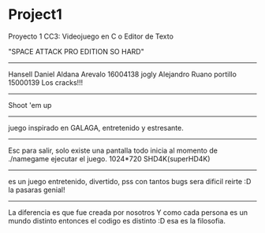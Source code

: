 # Project1
Proyecto 1 CC3: Videojuego en C o Editor de Texto

"SPACE ATTACK PRO EDITION SO HARD"
*****************************************
Hansell Daniel Aldana Arevalo 16004138
jogly Alejandro Ruano portillo 15000139
Los cracks!!!
*****************************************
Shoot 'em up
*****************************************
juego inspirado en GALAGA, entretenido y
estresante.
*****************************************
Esc para salir, solo existe una pantalla
todo inicia al momento de ./namegame 
ejecutar el juego. 1024*720 SHD4K(superHD4K)
*****************************************
es un juego entretenido, divertido, pss con tantos bugs
sera dificil reirte :D la pasaras genial!
*****************************************
La diferencia es que fue creada por nosotros
Y como cada persona es un mundo distinto
entonces el codigo es distinto :D esa es la 
filosofia.

